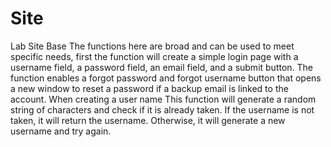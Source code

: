 # Site
Lab Site Base
The functions here are broad and can be used to meet specific needs, first the function will create a simple login page with a username field, a password field, an email field, and a submit button. 
The function enables a forgot password and forgot username button that opens a new window to reset a password if a backup email is linked to the account.
When creating a user name This function will generate a random string of characters and check if it is already taken. If the username is not taken, it will return the username. Otherwise, it will generate a new username and try again.
